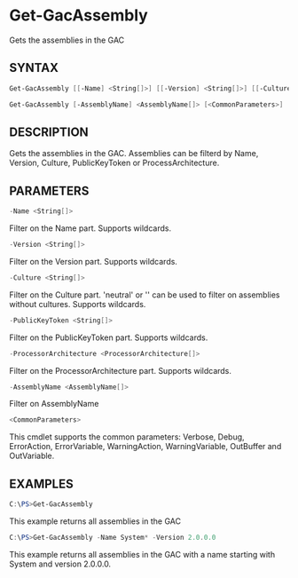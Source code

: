 # Get-GacAssembly

Gets the assemblies in the GAC

## SYNTAX
```powershell
Get-GacAssembly [[-Name] <String[]>] [[-Version] <String[]>] [[-Culture] <String[]>] [[-PublicKeyToken] <String[]>] [[-ProcessorArchitecture] <ProcessorArchitecture[]>] [<CommonParameters>]

Get-GacAssembly [-AssemblyName] <AssemblyName[]> [<CommonParameters>]
````
## DESCRIPTION
Gets the assemblies in the GAC. Assemblies can be filterd by Name, Version, Culture, PublicKeyToken or ProcessArchitecture.

## PARAMETERS
```powershell
-Name <String[]>
```
Filter on the Name part. Supports wildcards.
```powershell
-Version <String[]>
```
Filter on the Version part. Supports wildcards.
```powershell
-Culture <String[]>
```
Filter on the Culture part. 'neutral' or '' can be used to filter on assemblies without cultures. Supports wildcards.
```powershell
-PublicKeyToken <String[]>
```
Filter on the PublicKeyToken part. Supports wildcards.
```powershell
-ProcessorArchitecture <ProcessorArchitecture[]>
```
Filter on the ProcessorArchitecture part. Supports wildcards.
```powershell
-AssemblyName <AssemblyName[]>
```
Filter on AssemblyName
```powershell
<CommonParameters>
```
This cmdlet supports the common parameters: Verbose, Debug,
ErrorAction, ErrorVariable, WarningAction, WarningVariable,
OutBuffer and OutVariable.

## EXAMPLES
```powershell
C:\PS>Get-GacAssembly
```
This example returns all assemblies in the GAC
```powershell
C:\PS>Get-GacAssembly -Name System* -Version 2.0.0.0
```
This example returns all assemblies in the GAC with a name starting with System and version 2.0.0.0.
